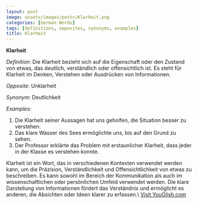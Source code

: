 ```yaml
---
layout: post
image: assets/images/posts/Klarheit.png
categories: [German Words]
tags: [definitions, opposites, synonyms, examples]
title: Klarheit
---
```


**Klarheit**

*Definition:* Die Klarheit bezieht sich auf die Eigenschaft oder den Zustand von etwas, das deutlich, verständlich oder offensichtlich ist. Es steht für Klarheit im Denken, Verstehen oder Ausdrücken von Informationen.

*Opposite:* Unklarheit

*Synonym:* Deutlichkeit

*Examples:*
1. Die Klarheit seiner Aussagen hat uns geholfen, die Situation besser zu verstehen.
2. Das klare Wasser des Sees ermöglichte uns, bis auf den Grund zu sehen.
3. Der Professor erklärte das Problem mit erstaunlicher Klarheit, dass jeder in der Klasse es verstehen konnte.

Klarheit ist ein Wort, das in verschiedenen Kontexten verwendet werden kann, um die Präzision, Verständlichkeit und Offensichtlichkeit von etwas zu beschreiben. Es kann sowohl im Bereich der Kommunikation als auch im wissenschaftlichen oder persönlichen Umfeld verwendet werden. Die klare Darstellung von Informationen fördert das Verständnis und ermöglicht es anderen, die Absichten oder Ideen klarer zu erfassen.\ <a id="yg-widget-0" class="youglish-widget" data-query="Klarheit" data-lang="german" data-components="8412" data-auto-start="0" data-bkg-color="theme_light" data-title="How%20to%20pronounce%20Klarheit%20in%20German"  rel="nofollow" href="https://youglish.com">Visit YouGlish.com</a><script async src="https://youglish.com/public/emb/widget.js" charset="utf-8"></script>